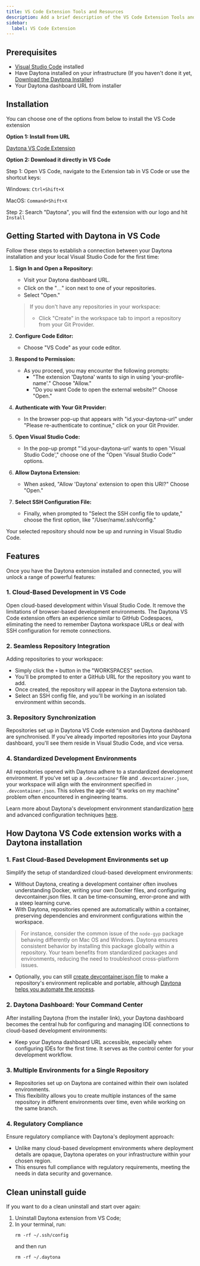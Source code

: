 ```yaml
---
title: VS Code Extension Tools and Resources
description: Add a brief description of the VS Code Extension Tools and Resources page here
sidebar:
  label: VS Code Extension
---
```


## Prerequisites

- [Visual Studio Code](https://code.visualstudio.com/download) installed
- Have Daytona installed on your infrastructure (If you haven't done it yet, [Download the Daytona Installer](https://github.com/daytonaio/installer))
- Your Daytona dashboard URL from installer


## Installation 

You can choose one of the options from below to install the VS Code extension

**Option 1: Install from URL**

[Daytona VS Code Extension](https://marketplace.visualstudio.com/items?itemName=daytonaio.daytona)

**Option 2: Download it directly in VS Code**

Step 1: Open VS Code, navigate to the Extension tab in VS Code or use the shortcut keys:

Windows: `Ctrl+Shift+X`

MacOS: `Command+Shift+X`


Step 2: Search "Daytona", you will find the extension with our logo and hit `Install`

## Getting Started with Daytona in VS Code

Follow these steps to establish a connection between your Daytona installation and your local Visual Studio Code for the first time:

1. **Sign In and Open a Repository:**
   - Visit your Daytona dashboard URL.
   - Click on the "𓈓" icon next to one of your repositories.
   - Select "Open."

   > If you don't have any repositories in your workspace:
   > - Click "Create" in the workspace tab to import a repository from your Git Provider.

2. **Configure Code Editor:**
   - Choose "VS Code" as your code editor.

3. **Respond to Permission:**
   - As you proceed, you may encounter the following prompts:
     - "The extension 'Daytona' wants to sign in using 'your-profile-name'." Choose "Allow."
     - "Do you want Code to open the external website?" Choose "Open."

4. **Authenticate with Your Git Provider:**
   - In the browser pop-up that appears with "id.your-daytona-url" under "Please re-authenticate to continue," click on your Git Provider.

5. **Open Visual Studio Code:**
   - In the pop-up prompt "'id.your-daytona-url' wants to open 'Visual Studio Code'," choose one of the "Open 'Visual Studio Code'" options.

6. **Allow Daytona Extension:**
   - When asked, "Allow 'Daytona' extension to open this URI?" Choose "Open."

7. **Select SSH Configuration File:**
   - Finally, when prompted to "Select the SSH config file to update," choose the first option, like "/User/name/.ssh/config."

Your selected repository should now be up and running in Visual Studio Code.



## Features

Once you have the Daytona extension installed and connected, you will unlock a range of powerful features:

### 1. Cloud-Based Development in VS Code

Open cloud-based development within Visual Studio Code. It remove the limitations of browser-based development environments. The Daytona VS Code extension offers an experience similar to GitHub Codespaces, eliminating the need to remember Daytona workspace URLs or deal with SSH configuration for remote connections.

### 2. Seamless Repository Integration

Adding repositories to your workspace:
   - Simply click the `+` button in the "WORKSPACES" section.
   - You'll be prompted to enter a GitHub URL for the repository you want to add.
   - Once created, the repository will appear in the Daytona extension tab.
   - Select an SSH config file, and you'll be working in an isolated environment within seconds.

### 3. Repository Synchronization

Repositories set up in Daytona VS Code extension and Daytona dashboard are synchronised. If you've already imported repositories into your Daytona dashboard, you'll see them reside in Visual Studio Code, and vice versa.

### 4. Standardized Development Environments

All repositories opened with Daytona adhere to a standardized development environment. If you've set up a `.devcontainer` file and `.devcontainer.json`, your workspace will align with the environment specified in `.devcontainer.json`. This solves the age-old "it works on my machine" problem often encountered in engineering teams.

Learn more about Daytona's development environment standardization [here](https://www.daytona.io/dotfiles/inside-the-dev-container-specification) and advanced configuration techniques [here](https://www.daytona.io/dotfiles/advanced-configuration-techniques-for-dev-container).




## How Daytona VS Code extension works with a Daytona installation


### 1. Fast Cloud-Based Development Environments set up

Simplify the setup of standardized cloud-based development environments:
   - Without Daytona, creating a development container often involves understanding Docker, writing your own Docker files, and configuring devcontainer.json files. It can be time-consuming, error-prone and with a steep learning curve.
   - With Daytona, repositories opened are automatically within a container, preserving dependencies and environment configurations within the workspace.
   
   > For instance, consider the common issue of the `node-gyp` package behaving differently on Mac OS and Windows. Daytona ensures consistent behavior by installing this package globally within a repository. Your team benefits from standardized packages and environments, reducing the need to troubleshoot cross-platform issues.

   - Optionally, you can still [create devcontainer.json file](https://www.daytona.io/dotfiles/guide-create-devcontainer-json-file) to make a repository's environment replicable and portable, although [Daytona helps you automate the process](https://www.daytona.io/dotfiles/power-of-automation-in-software-development).

### 2. Daytona Dashboard: Your Command Center

After installing Daytona (from the installer link), your Daytona dashboard becomes the central hub for configuring and managing IDE connections to cloud-based development environments:
   - Keep your Daytona dashboard URL accessible, especially when configuring IDEs for the first time. It serves as the control center for your development workflow.

### 3. Multiple Environments for a Single Repository

   - Repositories set up on Daytona are contained within their own isolated environments.
   - This flexibility allows you to create multiple instances of the same repository in different environments over time, even while working on the same branch.

### 4. Regulatory Compliance

Ensure regulatory compliance with Daytona's deployment approach:
   - Unlike many cloud-based development environments where deployment details are opaque, Daytona operates on your infrastructure within your chosen region.
   - This ensures full compliance with regulatory requirements, meeting the needs in data security and governance.

## Clean uninstall guide

If you want to do a clean uninstall and start over again: 

1. Uninstall Daytona extension from VS Code;
2. In your terminal, run: 
   ```
   rm -rf ~/.ssh/config
   ```
   and then run 
   ```
   rm -rf ~/.daytona
   ```
